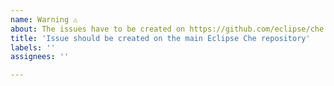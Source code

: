 ```yaml
---
name: Warning ⚠️
about: The issues have to be created on https://github.com/eclipse/che repository
title: 'Issue should be created on the main Eclipse Che repository'
labels: ''
assignees: ''

---
```




